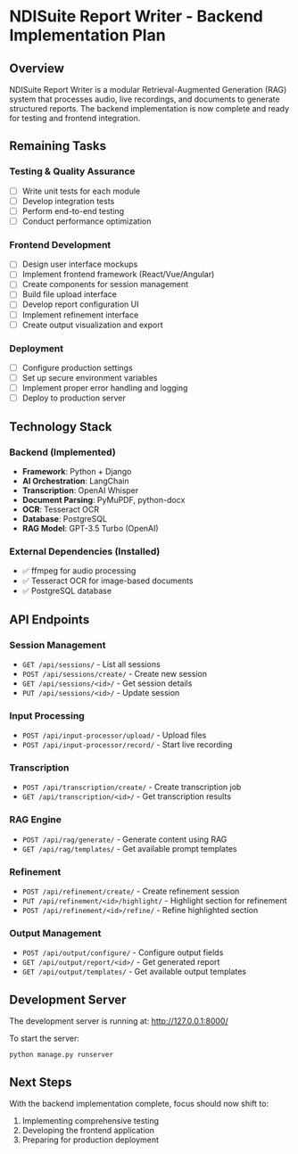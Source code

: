 # NDISuite Report Writer - Backend Implementation Plan

## Overview
NDISuite Report Writer is a modular Retrieval-Augmented Generation (RAG) system that processes audio, live recordings, and documents to generate structured reports. The backend implementation is now complete and ready for testing and frontend integration.

## Remaining Tasks

### Testing & Quality Assurance
- [ ] Write unit tests for each module
- [ ] Develop integration tests
- [ ] Perform end-to-end testing
- [ ] Conduct performance optimization

### Frontend Development
- [ ] Design user interface mockups
- [ ] Implement frontend framework (React/Vue/Angular)
- [ ] Create components for session management
- [ ] Build file upload interface
- [ ] Develop report configuration UI
- [ ] Implement refinement interface
- [ ] Create output visualization and export

### Deployment
- [ ] Configure production settings
- [ ] Set up secure environment variables
- [ ] Implement proper error handling and logging
- [ ] Deploy to production server

## Technology Stack

### Backend (Implemented)
- **Framework**: Python + Django
- **AI Orchestration**: LangChain
- **Transcription**: OpenAI Whisper
- **Document Parsing**: PyMuPDF, python-docx
- **OCR**: Tesseract OCR
- **Database**: PostgreSQL
- **RAG Model**: GPT-3.5 Turbo (OpenAI)

### External Dependencies (Installed)
- ✅ ffmpeg for audio processing
- ✅ Tesseract OCR for image-based documents
- ✅ PostgreSQL database

## API Endpoints

### Session Management
- `GET /api/sessions/` - List all sessions
- `POST /api/sessions/create/` - Create new session
- `GET /api/sessions/<id>/` - Get session details
- `PUT /api/sessions/<id>/` - Update session

### Input Processing
- `POST /api/input-processor/upload/` - Upload files
- `POST /api/input-processor/record/` - Start live recording

### Transcription
- `POST /api/transcription/create/` - Create transcription job
- `GET /api/transcription/<id>/` - Get transcription results

### RAG Engine
- `POST /api/rag/generate/` - Generate content using RAG
- `GET /api/rag/templates/` - Get available prompt templates

### Refinement
- `POST /api/refinement/create/` - Create refinement session
- `PUT /api/refinement/<id>/highlight/` - Highlight section for refinement
- `POST /api/refinement/<id>/refine/` - Refine highlighted section

### Output Management
- `POST /api/output/configure/` - Configure output fields
- `GET /api/output/report/<id>/` - Get generated report
- `GET /api/output/templates/` - Get available output templates

## Development Server

The development server is running at: http://127.0.0.1:8000/

To start the server:
```
python manage.py runserver
```

## Next Steps

With the backend implementation complete, focus should now shift to:
1. Implementing comprehensive testing
2. Developing the frontend application
3. Preparing for production deployment
